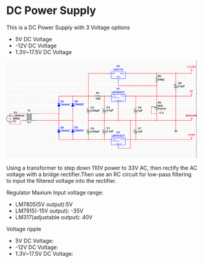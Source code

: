 # DC Power Supply
This is a DC Power Supply with 3 Voltage options
- 5V DC Voltage
- -12V DC Voltage
- 1.3V~17.5V DC Voltage

<img src="https://github.com/hello-dlrow/images/blob/main/Pic/image.png" width="800">



Using a transformer to step down 110V power to 33V AC, then rectify the AC voltage with a bridge rectifier.Then use an RC circuit for low-pass filtering to input the filtered voltage into the rectifier.

Regulator Maxium Input voltage range:
- LM7805(5V output):5V
- LM7915(-15V output): -35V
- LM317(adjustable output): 40V

Voltage ripple
- 5V DC Voltage:
- -12V DC Voltage:
- 1.3V~17.5V DC Voltage:
